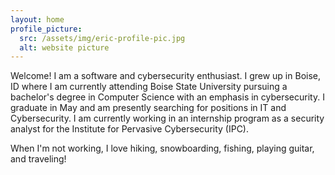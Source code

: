 ```yaml
---
layout: home
profile_picture:
  src: /assets/img/eric-profile-pic.jpg
  alt: website picture
---
```


<p>
  Welcome! I am a software and cybersecurity enthusiast. I grew up in Boise, ID where I am currently attending Boise State University pursuing a bachelor's degree in Computer Science with an emphasis in cybersecurity. I graduate in May and am presently searching for positions in IT and Cybersecurity. I am currently working in an internship program as a security analyst for the Institute for Pervasive Cybersecurity (IPC). 

  When I'm not working, I love hiking, snowboarding, fishing, playing guitar, and traveling!
</p>